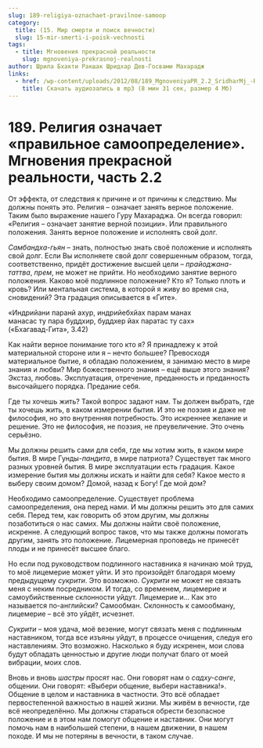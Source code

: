 ```yaml
---
slug: 189-religiya-oznachaet-pravilnoe-samoop
category:
  title: (15. Мир смерти и поиск вечности)
  slug: 15-mir-smerti-i-poisk-vechnosti
tags:
  - title: Мгновения прекрасной реальности
    slug: mgnoveniya-prekrasnoj-realnosti
author: Шрила Бхакти Ракшак Шридхар Дев-Госвами Махарадж
links:
  - href: /wp-content/uploads/2012/08/189_MgnoveniyaPR_2.2_SridharMj_-Religiya_oznachayet_pravilnoye_samoopredeleniye.mp3
    title: Скачать аудиозапись в mp3 (8 мин 31 сек, размер 4 Мб)
---
```


# 189. Религия означает «правильное самоопределение». Мгновения прекрасной реальности, часть 2.2

От эффекта, от следствия к причине и от причины к следствию. Мы должны понять это. Религия – означает занять верное положение. Таким было выражение нашего Гуру Махараджа. Он всегда говорил: «Религия – означает занятие верной позиции». Или правильного положения. Занять верное положение и исполнять свой долг.

*Самбандха-гьян* – знать, полностью знать своё положение и исполнять свой долг. Если Вы исполняете свой долг совершенным образом, тогда, соответственно, придёт достижение высшей цели – *прайоджана-таттва*, *прем*, не может не прийти. Но необходимо занятие верного положения. Каково моё подлинное положение? Кто я? Только плоть и кровь? Или ментальная система, в которой я живу во время сна, сновидений? Эта градация описывается в «Гите».

«Индрийани паранй ахур, индрийебхйах парам манах\
манасас ту пара буддхир, буддхер йах паратас ту сах»\
(«Бхагавад-Гита», 3.42)

Как найти верное понимание того кто я? Я принадлежу к этой материальной стороне или я – нечто большее? Превосходя материальное бытие, я обладаю положением, я занимаю место в мире знания и любви? Мир божественного знания – ещё выше этого знания? Экстаз, любовь. Эксплуатация, отречение, преданность и преданность высочайшего порядка. Предание себя.

Где ты хочешь жить? Такой вопрос задают нам. Ты должен выбрать, где ты хочешь жить, в каком измерении бытия. И это не поэзия и даже не философия, но это внутренняя потребность. Это искреннее желание и решение. Это не философия, не поэзия, не преувеличение. Это очень серьёзно.

Мы должны решить сами для себя, где мы хотим жить, в каком мире бытия. В мире Гунды-*пандита*, в мире патриота? Существует так много разных уровней бытия. В мире эксплуатации есть градация. Какое измерение бытия мы должны искать и найти для себя? Какое место я выберу своим домом? Домой, назад к Богу! Где мой дом?

Необходимо самоопределение. Существует проблема самоопределения, она перед нами. И мы должны решить это для самих себя. Перед тем, как говорить об этом другим, мы должны позаботиться о нас самих. Мы должны найти своё положение, искренне. А следующий вопрос таков, что мы также должны помогать другим, занять это положение. Лицемерная проповедь не принесёт плоды и не принесёт высшее благо.

Но если под руководством подлинного наставника я начинаю мой труд, то моё лицемерие может уйти. И это произойдёт благодаря моему предыдущему *сукрити*. Это возможно. *Сукрити* не может не связать меня с неким посредником. И тогда, со временем, лицемерие и самоубийственные склонности уйдут. Лицемерие и… Как это называется по-английски? Самообман. Склонность к самообману, лицемерие – всё это уйдёт, исчезнет.

*Сукрити* – моя удача, моё везение, могут связать меня с подлинным наставником, тогда все изъяны уйдут, в процессе очищения, следуя его наставлениям. Это возможно. Насколько я буду искренен, мои слова будут обладать ценностью и другие люди получат благо от моей вибрации, моих слов.

Вновь и вновь *шастры* просят нас. Они говорят нам о *садху-санге*, общении. Они говорят: «Выбери общение, выбери наставника!». Общение в целом и наставника в частности. Это всё обладает первостепенной важностью в нашей жизни. Мы живём в вечности, где всё неопределённо. Мы должны стараться обрести безопасное положение и в этом нам помогут общение и наставник. Они могут помочь нам в наибольшей степени, в нашем движении, в нашем походе. И мы не потеряны в вечности, в таком случае.


